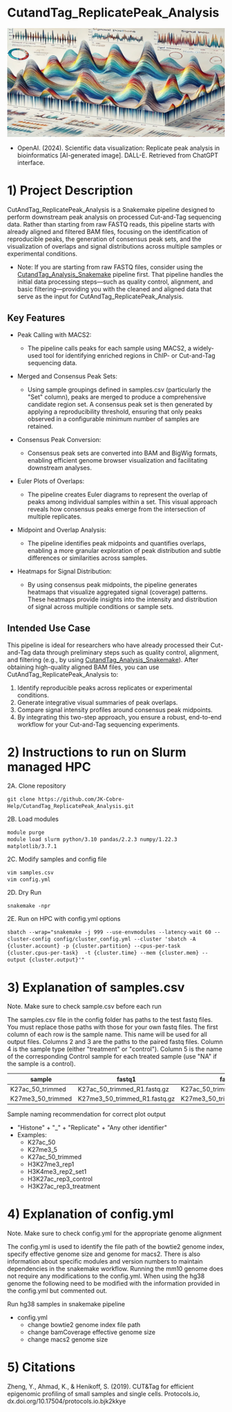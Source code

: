 # CutandTag_ReplicatePeak_Analysis

![ReplicatePeaks](/images/replicatePeaks.png)
+ OpenAI. (2024). Scientific data visualization: Replicate peak analysis in bioinformatics [AI-generated image]. DALL-E. Retrieved from ChatGPT interface.

# 1) Project Description
CutAndTag_ReplicatePeak_Analysis is a Snakemake pipeline designed to perform downstream peak analysis on processed Cut-and-Tag sequencing data. Rather than starting from raw FASTQ reads, this pipeline starts with already aligned and filtered BAM files, focusing on the identification of reproducible peaks, the generation of consensus peak sets, and the visualization of overlaps and signal distributions across multiple samples or experimental conditions.

+ Note: If you are starting from raw FASTQ files, consider using the [CutandTag_Analysis_Snakemake](https://github.com/JK-Cobre-Help/CutandTag_Analysis_Snakemake) pipeline first. That pipeline handles the initial data processing steps—such as quality control, alignment, and basic filtering—providing you with the cleaned and aligned data that serve as the input for CutAndTag_ReplicatePeak_Analysis.

## Key Features
+ Peak Calling with MACS2:
    + The pipeline calls peaks for each sample using MACS2, a widely-used tool for identifying enriched regions in ChIP- or Cut-and-Tag sequencing data.

+ Merged and Consensus Peak Sets:
    + Using sample groupings defined in samples.csv (particularly the "Set" column), peaks are merged to produce a comprehensive candidate region set. A consensus peak set is then generated by applying a reproducibility threshold, ensuring that only peaks observed in a configurable minimum number of samples are retained.

+ Consensus Peak Conversion:
    + Consensus peak sets are converted into BAM and BigWig formats, enabling efficient genome browser visualization and facilitating downstream analyses.

+ Euler Plots of Overlaps:
    + The pipeline creates Euler diagrams to represent the overlap of peaks among individual samples within a set. This visual approach reveals how consensus peaks emerge from the intersection of multiple replicates.

+ Midpoint and Overlap Analysis:
    + The pipeline identifies peak midpoints and quantifies overlaps, enabling a more granular exploration of peak distribution and subtle differences or similarities across samples.

+ Heatmaps for Signal Distribution:
    + By using consensus peak midpoints, the pipeline generates heatmaps that visualize aggregated signal (coverage) patterns. These heatmaps provide insights into the intensity and distribution of signal across multiple conditions or sample sets.

## Intended Use Case
This pipeline is ideal for researchers who have already processed their Cut-and-Tag data through preliminary steps such as quality control, alignment, and filtering (e.g., by using [CutandTag_Analysis_Snakemake](https://github.com/JK-Cobre-Help/CutandTag_Analysis_Snakemake)). After obtaining high-quality aligned BAM files, you can use CutAndTag_ReplicatePeak_Analysis to:

1. Identify reproducible peaks across replicates or experimental conditions.
2. Generate integrative visual summaries of peak overlaps.
3. Compare signal intensity profiles around consensus peak midpoints.
4. By integrating this two-step approach, you ensure a robust, end-to-end workflow for your Cut-and-Tag sequencing experiments.


# 2) Instructions to run on Slurm managed HPC
2A. Clone repository
```
git clone https://github.com/JK-Cobre-Help/CutandTag_ReplicatePeak_Analysis.git
```
2B. Load modules
```
module purge
module load slurm python/3.10 pandas/2.2.3 numpy/1.22.3 matplotlib/3.7.1
```
2C. Modify samples and config file
```
vim samples.csv
vim config.yml
```
2D. Dry Run
```
snakemake -npr
```
2E. Run on HPC with config.yml options
```
sbatch --wrap="snakemake -j 999 --use-envmodules --latency-wait 60 --cluster-config config/cluster_config.yml --cluster 'sbatch -A {cluster.account} -p {cluster.partition} --cpus-per-task {cluster.cpus-per-task}  -t {cluster.time} --mem {cluster.mem} --output {cluster.output}'"
```

# 3) Explanation of samples.csv
Note. Make sure to check sample.csv before each run

The samples.csv file in the config folder has paths to the test fastq files. You must replace those paths with those for your own fastq files. The first column of each row is the sample name. This name will be used for all output files. Columns 2 and 3 are the paths to the paired fastq files. Column 4 is the sample type (either "treatment" or "control"). Column 5 is the name of the corresponding Control sample for each treated sample (use "NA" if the sample is a control).

| sample             | fastq1                        | fastq2                        | sampleType | Control   |
|--------------------|-------------------------------|-------------------------------|------------|-----------|
| K27ac_50_trimmed   | K27ac_50_trimmed_R1.fastq.gz  | K27ac_50_trimmed_R2.fastq.gz  | control    | NA        |
| K27me3_50_trimmed  | K27me3_50_trimmed_R1.fastq.gz | K27me3_50_trimmed_R1.fastq.gz | control    | NA        |


Sample naming recommendation for correct plot output
- "Histone" + "_" + "Replicate" + "Any other identifier"
- Examples:
    + K27ac_50
    + K27me3_5
    + K27ac_50_trimmed
    + H3K27me3_rep1
    + H3K4me3_rep2_set1
    + H3K27ac_rep3_control
    + H3K27ac_rep3_treatment

# 4) Explanation of config.yml
Note. Make sure to check config.yml for the appropriate genome alignment

The config.yml is used to identify the file path of the bowtie2 genome index, specify effective genome size and genome for macs2. There is also information about specific modules and version numbers to maintain dependencies in the snakemake workflow. Running the mm10 genome does not require any modifications to the config.yml. When using the hg38 genome the following need to be modified with the information provided in the config.yml but commented out.

Run hg38 samples in snakemake pipeline
- config.yml 
    + change bowtie2 genome index file path
    + change bamCoverage effective genome size
    + change macs2 genome size

# 5) Citations
Zheng, Y., Ahmad, K., & Henikoff, S. (2019). CUT&Tag for efficient epigenomic profiling of small samples and single cells. Protocols.io, dx.doi.org/10.17504/protocols.io.bjk2kkye
